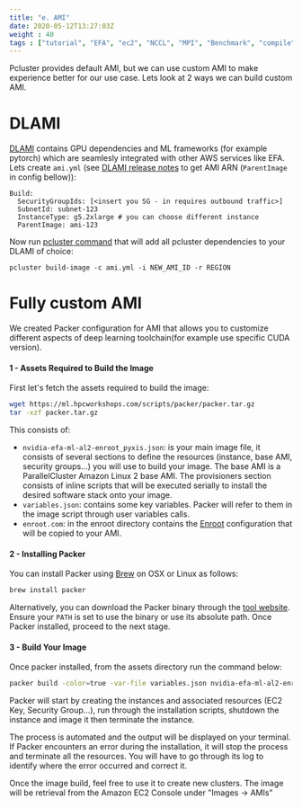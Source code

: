 ```yaml
---
title: "e. AMI"
date: 2020-05-12T13:27:03Z
weight : 40
tags : ["tutorial", "EFA", "ec2", "NCCL", "MPI", "Benchmark", "compile"]
---
```


Pcluster provides default AMI, but we can use custom AMI to make experience better for our use case. Lets look at 2 ways we can build custom AMI.

# DLAMI
[DLAMI](https://docs.aws.amazon.com/dlami/latest/devguide/what-is-dlami.html) contains GPU dependencies and ML frameworks (for example pytorch) which are seamlesly integrated with other AWS services like EFA.
Lets create `ami.yml` (see [DLAMI release notes](https://docs.aws.amazon.com/dlami/latest/devguide/appendix-ami-release-notes.html) to get AMI ARN (`ParentImage` in config bellow)):
```
Build:
  SecurityGroupIds: [<insert you SG - in requires outbound traffic>]
  SubnetId: subnet-123
  InstanceType: g5.2xlarge # you can choose different instance
  ParentImage: ami-123
```

Now run [pcluster command](https://docs.aws.amazon.com/parallelcluster/latest/ug/pcluster.build-image-v3.html) that will add all pcluster dependencies to your DLAMI of choice:
```
pcluster build-image -c ami.yml -i NEW_AMI_ID -r REGION
```

# Fully custom AMI
We created Packer configuration for AMI that allows you to customize different aspects of deep learning toolchain(for example use specific CUDA version).

#### 1 - Assets Required to Build the Image

First let's fetch the assets required to build the image:

```bash
wget https://ml.hpcworkshops.com/scripts/packer/packer.tar.gz
tar -xzf packer.tar.gz
```

This consists of:
* `nvidia-efa-ml-al2-enroot_pyxis.json`: is your main image file, it consists of several sections to define the resources (instance, base AMI, security groups...) you will use to build your image. The base AMI is a ParallelCluster Amazon Linux 2 base AMI. The provisioners section consists of inline scripts that will be executed serially to install the desired software stack onto your image.
* `variables.json`: contains some key variables. Packer will refer to them in the image script through user variables calls.
* `enroot.com`: in the enroot directory contains the [Enroot](https://github.com/NVIDIA/enroot) configuration that will be copied to your AMI.

#### 2 - Installing Packer

You can install Packer using [Brew](https://brew.sh/) on OSX or Linux as follows:

```bash
brew install packer
```

Alternatively, you can download the Packer binary through the [tool website](https://www.packer.io/). Ensure your `PATH` is set to use the binary or use its absolute path. Once Packer installed, proceed to the next stage.

#### 3 - Build Your Image

Once packer installed, from the assets directory run the command below:

```bash
packer build -color=true -var-file variables.json nvidia-efa-ml-al2-enroot_pyxis.json | tee build_AL2.log
```

Packer will start by creating the instances and associated resources (EC2 Key, Security Group...), run through the installation scripts, shutdown the instance and image it then terminate the instance.

The process is automated and the output will be displayed on your terminal. If Packer encounters an error during the installation, it will stop the process and terminate all the resources. You will have to go through its log to identify where the error occurred and correct it.

Once the image build, feel free to use it to create new clusters. The image will be retrieval from the Amazon EC2 Console under "Images -> AMIs"
